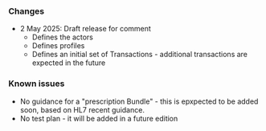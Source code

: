 ### Changes

- 2 May 2025: Draft release for comment
  * Defines the actors
  * Defines profiles
  * Defines an initial set of Transactions - additional transactions are expected in the future


### Known issues
  - No guidance for a "prescription Bundle" - this is epxpected to be added soon, based on HL7 recent guidance.
  - No test plan - it will be added in a future edition


